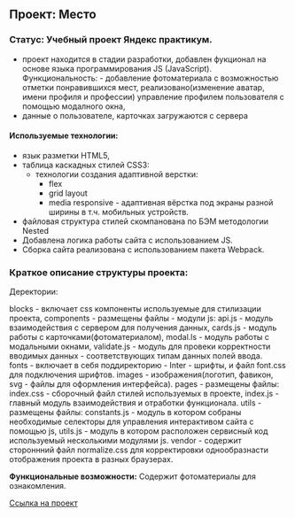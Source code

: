 ## Проект: Место
### Статус: Учебный проект Яндекс практикум.
  - проект находится в стадии разработки, добавлен фукционал на основе языка программирования JS (JavaScript). Функциональность: - добавление фотоматериала с возможностью отметки понравившихся мест, реализовано(изменение аватар, имени профиля и профессии) управление профилем пользователя с помощью модалного окна,
  - данные о пользователе, карточках загружаются с сервера 

#### Используемые технологии:
- язык разметки HTML5,
- таблица каскадных стилей CSS3:
   - технологии создания адаптивной верстки:
      - flex
      - grid layout
      - media responsive - адаптивная вёрстка под экраны разной ширины
        в т.ч. мобильных устройств.
- файловая структура стилей скомпанована по БЭМ методологии Nested
- Добавлена логика работы сайта с использованием JS.
- Сборка сайта реализована с использованием пакета Webpack. 


### Краткое описание структуры проекта:
Деректории:
 
blocks - включает css компоненты используемые для стилизации проекта,
components - размещены файлы - модули js:
   api.js - модуль взаимодействия с сервером для получения данных,
   cards.js - модуль работы с карточками(фотоматериалом),
   modal.ls - модуль работы с модальными окнами,
   validate.js - модуль для провеки корректности вводимых данных - соответствующих типам данных полей ввода.     
fonts - включает в себя поддиректорию - Inter - шрифты,  и файл font.css для подключения шрифтов.
images - изображения(логотип, фавикон, svg - файлы для оформления интерфейса).
pages - размещены файлы:
   index.css - сборочный файл стилей используемых в проекте,
   index.js - главный модуль взаимодействия и отработки функционала.
utils - размещены файлы:
   constants.js - модуль в котором собраны необходимые селекторы  для управления интерактивом сайта с помощью js,
   utils.js  - модуль в котором расположен сервисный код используемый несколькими модулями js. 
vendor - содержит стороннний файл normalize.css для корректировки однообразнасти отображения проекта в разных браузерах.

__Функциональные возможности:__
Содержит фотоматериалы для ознакомления.

[Ссылка на проект](https://sergeynerusin.github.io/mesto-project/index.html "Проект Место")
